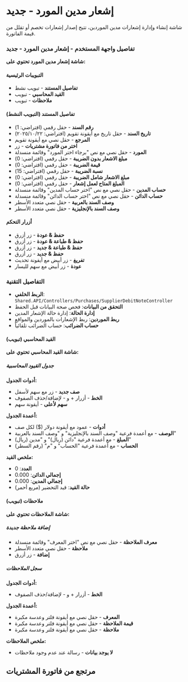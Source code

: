 # إشعار مدين المورد - جديد
شاشة إنشاء وإدارة إشعارات مدين الموردين، تتيح إصدار إشعارات تخصم أو تقلل من قيمة الفاتورة.

### تفاصيل واجهة المستخدم - إشعار مدين المورد - جديد
**شاشة إشعار مدين المورد تحتوي على:**

#### التبويبات الرئيسية
- **تفاصيل المستند** - تبويب نشط
- **القيد المحاسبي** - تبويب
- **ملاحظات** - تبويب

#### تفاصيل المستند (التبويب النشط)
- **رقم السند** - حقل رقمي (افتراضي: 1)
- **تاريخ السند** - حقل تاريخ مع أيقونة تقويم (افتراضي: ٢٠٢٥/١٠/٢٢)
- **المرجع** - حقل نصي مع أيقونة تقويم
- **اختر من فاتورة مشتريات** - زر
- **المورد** - حقل نصي مع نص "برجاء اختر المورد" وقائمة منسدلة
- **مبلغ الاشعار بدون الضريبة** - حقل رقمي (افتراضي: 0)
- **قيمة الضريبة** - حقل رقمي (افتراضي: 0)
- **نسبة الضريبة** - حقل رقمي (افتراضي: 15)
- **مبلغ الاشعار شامل الضريبة** - حقل رقمي (افتراضي: 0)
- **المبلغ المتاح لعمل إشعار** - حقل رقمي (افتراضي: 0)
- **حساب المدين** - حقل نصي مع نص "اختر حساب المدين" وقائمة منسدلة
- **حساب الدائن** - حقل نصي مع نص "اختر حساب الدائن" وقائمة منسدلة
- **وصف السند بالعربية** - حقل نصي متعدد الأسطر
- **وصف السند بالإنجليزية** - حقل نصي متعدد الأسطر

#### أزرار التحكم
- **حفظ & عودة** - زر أزرق
- **حفظ & طباعة & عودة** - زر أزرق
- **حفظ & طباعة & جديد** - زر أزرق
- **حفظ & جديد** - زر أزرق
- **تفريغ** - زر أبيض مع أيقونة تحديث
- **عودة** - زر أبيض مع سهم لليسار

### التفاصيل التقنية
- **الربط الخلفي**: `Shared.API/Controllers/Purchases/SupplierDebitNoteController`
- **التحقق من البيانات**: فحص صحة البيانات قبل الحفظ
- **إدارة الحالة**: إدارة حالة الإشعار المدين
- **ربط الموردين**: ربط الإشعارات بالموردين والمواقع
- **حساب الضرائب**: حساب الضرائب تلقائياً

#### القيد المحاسبي (تبويب)
**شاشة القيد المحاسبي تحتوي على:**

##### جدول القيود المحاسبية
**أدوات الجدول:**
- **صف جديد** - زر مع سهم لأسفل
- **الخط** - أزرار + و - لإضافة/حذف الصفوف
- **سهم لأعلى** - أيقونة سهم

**أعمدة الجدول:**
- **أدوات** - عمود مع أيقونة دولار ($) لكل صف
- **الوصف** - مع أعمدة فرعية "وصف السند بالإنجليزية" و "وصف السند بالعربية"
- **المبلغ** - مع أعمدة فرعية "دائن (ريال)" و "مدين (ريال)"
- **الحساب** - مع أعمدة فرعية "الحساب" و "م" (رقم السطر)

**ملخص القيد:**
- **العدد**: 0
- **إجمالي الدائن**: 0.000
- **إجمالي المدين**: 0.000
- **حالة القيد**: قيد التحضير (مربع أحمر)

#### ملاحظات (تبويب)
**شاشة الملاحظات تحتوي على:**

##### إضافة ملاحظة جديدة
- **معرف الملاحظة** - حقل نصي مع نص "اختر المعرف" وقائمة منسدلة
- **ملاحظة** - حقل نصي متعدد الأسطر
- **إضافة** - زر أزرق

##### سجل الملاحظات
**أدوات الجدول:**
- **الخط** - أزرار + و - لإضافة/حذف الصفوف

**أعمدة الجدول:**
- **المعرف** - حقل نصي مع أيقونة فلتر وعدسة مكبرة
- **قيمة الملاحظة** - حقل نصي مع أيقونة فلتر وعدسة مكبرة
- **ملاحظة** - حقل نصي مع أيقونة فلتر وعدسة مكبرة

**ملخص الملاحظات:**
- **لا يوجد بيانات** - رسالة عند عدم وجود ملاحظات

## مرتجع من فاتورة المشتريات
